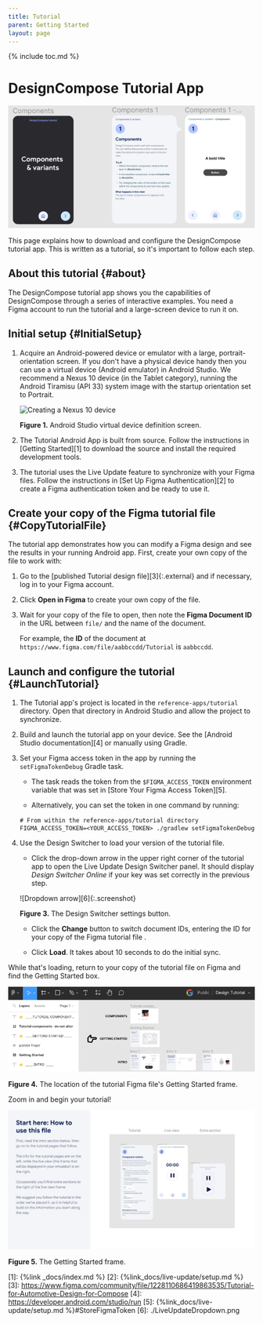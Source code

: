 ```yaml
---
title: Tutorial
parent: Getting Started
layout: page
---
```


{% include toc.md %}

# DesignCompose Tutorial App

<img src="./tutorial-doc-2x.png">

This page explains how to download and configure the DesignCompose tutorial app.
This is written as a tutorial, so it's important to follow each step.

## About this tutorial {#about}

The DesignCompose tutorial app shows you the capabilities of DesignCompose
through a series of interactive examples. You need a Figma account to run the
tutorial and a large-screen device to run it on.

## Initial setup {#InitialSetup}

1. Acquire an Android-powered device or emulator with a large,
    portrait-orientation screen. If you don't have a physical device handy then
    you can use a virtual device (Android emulator) in Android Studio. We
    recommend a Nexus 10 device (in the Tablet category), running the Android
    Tiramisu (API 33) system image with the startup orientation set to Portrait.

    ![Creating a Nexus 10
    device](./tablet-virt-dev.png)

    **Figure 1.** Android Studio virtual device definition screen.

1. The Tutorial Android App is built from source. Follow the instructions in
    [Getting Started][1] to download the source and install the required
    development tools.

1. The tutorial uses the Live Update feature to synchronize with your Figma
    files. Follow the instructions in [Set Up Figma Authentication][2] to create
    a Figma authentication token and be ready to use it.

## Create your copy of the Figma tutorial file {#CopyTutorialFile}

The tutorial app demonstrates how you can modify a Figma design and see the
results in your running Android app. First, create your own copy of the file to
work with:

1. Go to the [published Tutorial design file][3]{:.external} and if necessary,
    log in to your Figma account.

1. Click **Open in Figma** to create your own copy of the file.

1. Wait for your copy of the file to open, then note the **Figma Document ID**
    in the URL between `file/` and the name of the document.

    For example, the **ID** of the document at
    `https://www.figma.com/file/aabbccdd/Tutorial` is `aabbccdd`.

## Launch and configure the tutorial {#LaunchTutorial}

1. The Tutorial app's project is located in the `reference-apps/tutorial`
    directory. Open that directory in Android Studio and allow the project to synchronize.

1. Build and launch the tutorial app on your device. See the
    [Android Studio documentation][4] or manually using Gradle.

1. Set your Figma access token in the app by running the `setFigmaTokenDebug`
    Gradle task.

    * The task reads the token from the `$FIGMA_ACCESS_TOKEN` environment
        variable that was set in [Store Your Figma Access Token][5].

    * Alternatively, you can set the token in one command by running:

    ```shell
    # From within the reference-apps/tutorial directory
    FIGMA_ACCESS_TOKEN=<YOUR_ACCESS_TOKEN> ./gradlew setFigmaTokenDebug
    ```

1. Use the Design Switcher to load your version of the tutorial file.

    * Click the drop-down arrow in the upper right corner of the tutorial app
    to open the Live Update Design Switcher panel. It should display *Design
        Switcher Online* if your key was set correctly in the previous step.

    ![Dropdown arrow][6]{:.screenshot}

    **Figure 3.** The Design Switcher settings button.

    * Click the **Change** button to switch document IDs, entering the ID for
    your copy of the Figma tutorial file .

    * Click **Load**. It takes about 10 seconds to do the initial sync.

While that's loading, return to your copy of the tutorial file on Figma and find
the Getting Started box.

![Getting Started](./TutorialGettingStarted.png)

**Figure 4.** The location of the tutorial Figma file's Getting Started frame.

Zoom in and begin your tutorial!

![Getting Started Frame](./GettingStartedFrame.svg)

**Figure 5.** The Getting Started frame.

[1]: {%link _docs/index.md %}
[2]: {%link_docs/live-update/setup.md %}
[3]: <https://www.figma.com/community/file/1228110686419863535/Tutorial-for-Automotive-Design-for-Compose>
[4]: <https://developer.android.com/studio/run>
[5]: {%link_docs/live-update/setup.md %}#StoreFigmaToken
[6]: ./LiveUpdateDropdown.png
